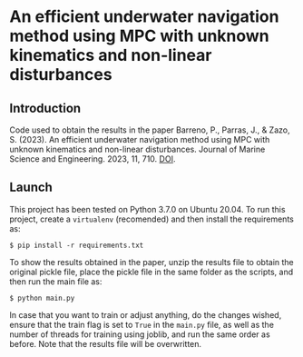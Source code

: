 # An efficient underwater navigation method using MPC with unknown kinematics and non-linear disturbances

## Introduction

Code used to obtain the results in the paper Barreno, P., Parras, J., & Zazo, S. (2023). An efficient underwater navigation method using MPC with unknown kinematics and non-linear disturbances. Journal of Marine Science and Engineering. 2023, 11, 710. [DOI](https://doi.org/10.3390/jmse11040710).

## Launch

This project has been tested on Python 3.7.0 on Ubuntu 20.04. To run this project, create a `virtualenv` (recomended) and then install the requirements as:

```
$ pip install -r requirements.txt
```

To show the results obtained in the paper, unzip the results file to obtain the original pickle file, place the pickle file in the same folder as the scripts, and then run the main file as:
```
$ python main.py
```

In case that you want to train or adjust anything, do the changes wished, ensure that the train flag is set to `True` in the `main.py` file, as well as the number of threads for training using joblib, and run the same order as before. Note that the results file will be overwritten. 
